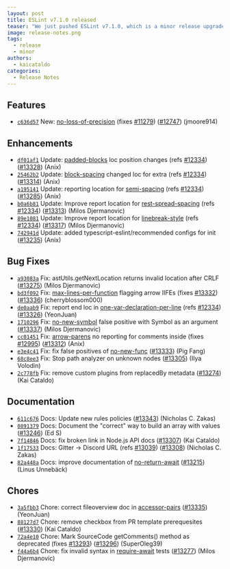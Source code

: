 ```yaml
---
layout: post
title: ESLint v7.1.0 released
teaser: "We just pushed ESLint v7.1.0, which is a minor release upgrade of ESLint. This release adds some new features and fixes several bugs found in the previous release."
image: release-notes.png
tags:
  - release
  - minor
authors:
  - kaicataldo
categories:
  - Release Notes
---
```


## Features

* [`c636d57`](https://github.com/eslint/eslint/commit/c636d5708c461a8ff1ea55e5df56d4f76f9c4044) New: [no-loss-of-precision](/docs/rules/no-loss-of-precision) (fixes [#11279](https://github.com/eslint/eslint/issues/11279)) ([#12747](https://github.com/eslint/eslint/issues/12747)) (jmoore914)

## Enhancements

* [`df01af1`](https://github.com/eslint/eslint/commit/df01af184d93b3d64b37cee786cad59bd0d7aacb) Update: [padded-blocks](/docs/rules/padded-blocks) loc position changes (refs [#12334](https://github.com/eslint/eslint/issues/12334)) ([#13328](https://github.com/eslint/eslint/issues/13328)) (Anix)
* [`25462b2`](https://github.com/eslint/eslint/commit/25462b23eac4ed1ded97eeae6187b5d8baa58e78) Update: [block-spacing](/docs/rules/block-spacing) changed loc for extra (refs [#12334](https://github.com/eslint/eslint/issues/12334)) ([#13314](https://github.com/eslint/eslint/issues/13314)) (Anix)
* [`a195141`](https://github.com/eslint/eslint/commit/a19514193a42f4f00732559ff828b33a6ec9d7c5) Update: reporting location for [semi-spacing](/docs/rules/semi-spacing) (refs [#12334](https://github.com/eslint/eslint/issues/12334)) ([#13285](https://github.com/eslint/eslint/issues/13285)) (Anix)
* [`b0a6b81`](https://github.com/eslint/eslint/commit/b0a6b8134e3b399beeb69432a02232a1037f7c46) Update: Improve report location for [rest-spread-spacing](/docs/rules/rest-spread-spacing) (refs [#12334](https://github.com/eslint/eslint/issues/12334)) ([#13313](https://github.com/eslint/eslint/issues/13313)) (Milos Djermanovic)
* [`89e1081`](https://github.com/eslint/eslint/commit/89e10811c4df666216aae58bff5f855cd9df738b) Update: Improve report location for [linebreak-style](/docs/rules/linebreak-style) (refs [#12334](https://github.com/eslint/eslint/issues/12334)) ([#13317](https://github.com/eslint/eslint/issues/13317)) (Milos Djermanovic)
* [`742941d`](https://github.com/eslint/eslint/commit/742941d7fdc3fd79ff8c5d2588413e0d3a5a525b) Update: added typescript-eslint/recommended configs for init ([#13235](https://github.com/eslint/eslint/issues/13235)) (Anix)

## Bug Fixes

* [`a93083a`](https://github.com/eslint/eslint/commit/a93083af89c6f9714dcdd4a7f27c8655a0b0dba6) Fix: astUtils.getNextLocation returns invalid location after CRLF ([#13275](https://github.com/eslint/eslint/issues/13275)) (Milos Djermanovic)
* [`bd3f092`](https://github.com/eslint/eslint/commit/bd3f092efa579944f75bfbc277b35f85e6d966ed) Fix: [max-lines-per-function](/docs/rules/max-lines-per-function) flagging arrow IIFEs (fixes [#13332](https://github.com/eslint/eslint/issues/13332)) ([#13336](https://github.com/eslint/eslint/issues/13336)) (cherryblossom000)
* [`de0aab9`](https://github.com/eslint/eslint/commit/de0aab95005f172db72196fc3fd18e91ee9a5880) Fix: report end loc in [one-var-declaration-per-line](/docs/rules/one-var-declaration-per-line) (refs [#12334](https://github.com/eslint/eslint/issues/12334)) ([#13326](https://github.com/eslint/eslint/issues/13326)) (YeonJuan)
* [`1710296`](https://github.com/eslint/eslint/commit/1710296082083602a904b080908657bb431fb56c) Fix: [no-new-symbol](/docs/rules/no-new-symbol) false positive with Symbol as an argument ([#13337](https://github.com/eslint/eslint/issues/13337)) (Milos Djermanovic)
* [`cc01451`](https://github.com/eslint/eslint/commit/cc014514c29626e556acb0a528e3478b3725e284) Fix: [arrow-parens](/docs/rules/arrow-parens) no reporting for comments inside (fixes [#12995](https://github.com/eslint/eslint/issues/12995)) ([#13312](https://github.com/eslint/eslint/issues/13312)) (Anix)
* [`e3e4c41`](https://github.com/eslint/eslint/commit/e3e4c41ab625a5af8d4614d1c6d32c656f104f6b) Fix: fix false positives of [no-new-func](/docs/rules/no-new-func) ([#13333](https://github.com/eslint/eslint/issues/13333)) (Pig Fang)
* [`68c8ee3`](https://github.com/eslint/eslint/commit/68c8ee3ab70187972aef4c4e866bcf29da70a207) Fix: Stop path analyzer on unknown nodes ([#13305](https://github.com/eslint/eslint/issues/13305)) (Ilya Volodin)
* [`2c778fb`](https://github.com/eslint/eslint/commit/2c778fb6e31b7943bb27a47a6e15dcbfd8336f39) Fix: remove custom plugins from replacedBy metadata ([#13274](https://github.com/eslint/eslint/issues/13274)) (Kai Cataldo)

## Documentation

* [`611c676`](https://github.com/eslint/eslint/commit/611c676dfd671013d81810724f184e2a9c5ad5d7) Docs: Update new rules policies ([#13343](https://github.com/eslint/eslint/issues/13343)) (Nicholas C. Zakas)
* [`0891379`](https://github.com/eslint/eslint/commit/08913798b4ec420b261b8fbc470504f9f248c840) Docs: Document the "correct" way to build an array with values ([#13246](https://github.com/eslint/eslint/issues/13246)) (Ed S)
* [`7f14846`](https://github.com/eslint/eslint/commit/7f1484690665b4f4b9cd9680ca8bb7b5cf56e48a) Docs: fix broken link in Node.js API docs ([#13307](https://github.com/eslint/eslint/issues/13307)) (Kai Cataldo)
* [`1f17533`](https://github.com/eslint/eslint/commit/1f175338cba29960aab67a540f516051f9d428c8) Docs: Gitter -> Discord URL (refs [#13039](https://github.com/eslint/eslint/issues/13039)) ([#13308](https://github.com/eslint/eslint/issues/13308)) (Nicholas C. Zakas)
* [`82a448a`](https://github.com/eslint/eslint/commit/82a448a7deff24e9207f60dfe77622c00102bd99) Docs: improve documentation of [no-return-await](/docs/rules/no-return-await) ([#13215](https://github.com/eslint/eslint/issues/13215)) (Linus Unnebäck)

## Chores

* [`3a5fbb3`](https://github.com/eslint/eslint/commit/3a5fbb3d634be688615950c0a5fa8aead6ff08b5) Chore: correct fileoverview doc in [accessor-pairs](/docs/rules/accessor-pairs) ([#13335](https://github.com/eslint/eslint/issues/13335)) (YeonJuan)
* [`88127d7`](https://github.com/eslint/eslint/commit/88127d74d56b88cc5a0758856995716050021131) Chore: remove checkbox from PR template prerequesites ([#13330](https://github.com/eslint/eslint/issues/13330)) (Kai Cataldo)
* [`72a4e10`](https://github.com/eslint/eslint/commit/72a4e1044592057c4a3f39dbb1dbe61b00ea8af6) Chore: Mark SourceCode getComments() method as deprecated (fixes [#13293](https://github.com/eslint/eslint/issues/13293)) ([#13296](https://github.com/eslint/eslint/issues/13296)) (SuperOleg39)
* [`f44a6b4`](https://github.com/eslint/eslint/commit/f44a6b4fd92602af8e2c75d5852f796ec064aa8e) Chore: fix invalid syntax in [require-await](/docs/rules/require-await) tests ([#13277](https://github.com/eslint/eslint/issues/13277)) (Milos Djermanovic)
